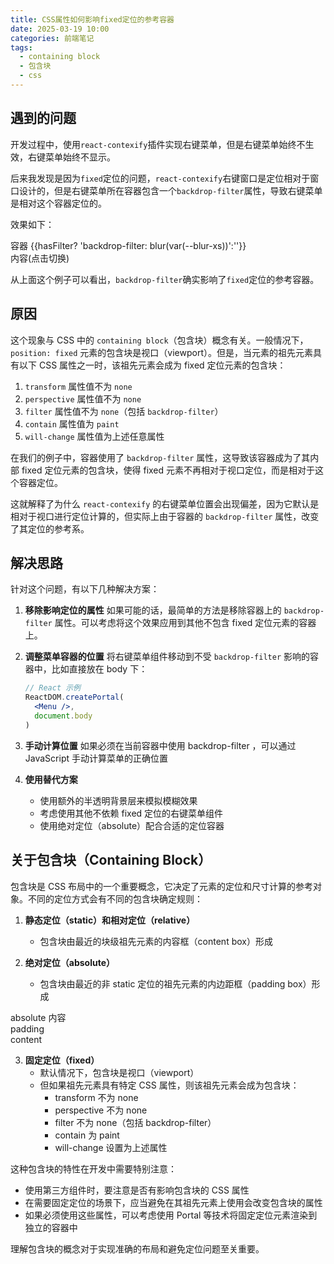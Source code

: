 ```yaml
---
title: CSS属性如何影响fixed定位的参考容器
date: 2025-03-19 10:00
categories: 前端笔记
tags:
  - containing block
  - 包含块
  - css
---
```


<script setup>
    import { ref } from 'vue'
    import classNames from 'classnames'
    const hasFilter = ref(true)
</script>

## 遇到的问题

开发过程中，使用`react-contexify`插件实现右键菜单，但是右键菜单始终不生效，右键菜单始终不显示。

后来我发现是因为`fixed`定位的问题，`react-contexify`右键窗口是定位相对于窗口设计的，但是右键菜单所在容器包含一个`backdrop-filter`属性，导致右键菜单是相对这个容器定位的。

效果如下：

<div :class="classNames('border-1 border-solid border-gray-200 p-3 h-30', hasFilter? 'backdrop-blur-xs': '')">
容器 <span class="text-xs text-gray-500">{{hasFilter? 'backdrop-filter: blur(var(--blur-xs))':''}}</span>
<div class="border-1 border-solid bg-blue-500 text-white border-gray-200 z-999 p-3 h-15 cursor-pointer fixed left-10 top-10 flex items-center" @click="hasFilter = !hasFilter">内容(点击切换)</div>
</div>

从上面这个例子可以看出，`backdrop-filter`确实影响了`fixed`定位的参考容器。

## 原因

这个现象与 CSS 中的 `containing block`（包含块）概念有关。一般情况下，`position: fixed` 元素的包含块是视口（viewport）。但是，当元素的祖先元素具有以下 CSS 属性之一时，该祖先元素会成为 fixed 定位元素的包含块：

1. `transform` 属性值不为 `none`
2. `perspective` 属性值不为 `none`
3. `filter` 属性值不为 `none`（包括 `backdrop-filter`）
4. `contain` 属性值为 `paint`
5. `will-change` 属性值为上述任意属性

在我们的例子中，容器使用了 `backdrop-filter` 属性，这导致该容器成为了其内部 fixed 定位元素的包含块，使得 fixed 元素不再相对于视口定位，而是相对于这个容器定位。

这就解释了为什么 `react-contexify` 的右键菜单位置会出现偏差，因为它默认是相对于视口进行定位计算的，但实际上由于容器的 `backdrop-filter` 属性，改变了其定位的参考系。

## 解决思路

针对这个问题，有以下几种解决方案：

1. **移除影响定位的属性**
   如果可能的话，最简单的方法是移除容器上的 `backdrop-filter` 属性。可以考虑将这个效果应用到其他不包含 fixed 定位元素的容器上。

2. **调整菜单容器的位置**
   将右键菜单组件移动到不受 `backdrop-filter` 影响的容器中，比如直接放在 body 下：
   ```jsx
   // React 示例
   ReactDOM.createPortal(
     <Menu />,
     document.body
   )
   ```

3. **手动计算位置** 如果必须在当前容器中使用 backdrop-filter ，可以通过 JavaScript 手动计算菜单的正确位置

4. **使用替代方案**

   - 使用额外的半透明背景层来模拟模糊效果
   - 考虑使用其他不依赖 fixed 定位的右键菜单组件
   - 使用绝对定位（absolute）配合合适的定位容器

## 关于包含块（Containing Block）

包含块是 CSS 布局中的一个重要概念，它决定了元素的定位和尺寸计算的参考对象。不同的定位方式会有不同的包含块确定规则：

1. **静态定位（static）和相对定位（relative）**
   - 包含块由最近的块级祖先元素的内容框（content box）形成

2. **绝对定位（absolute）**
   - 包含块由最近的非 static 定位的祖先元素的内边距框（padding box）形成

<div :class="classNames('relative border-1 border-solid border-gray-200 p-7 h-30')">
<div class="border-1 border-solid bg-blue-500 text-white border-gray-200 z-999 p-3 h-15 cursor-pointer absolute left-0 top-0 flex items-center">absolute 内容</div>
<div class="absolute top-0 left-35">padding</div>
<div class="h-full w-full bg-amber-600 flex items-center justify-center text-white">content</div>
</div>

3. **固定定位（fixed）**
   - 默认情况下，包含块是视口（viewport）
   - 但如果祖先元素具有特定 CSS 属性，则该祖先元素会成为包含块：
     - transform 不为 none
     - perspective 不为 none
     - filter 不为 none（包括 backdrop-filter）
     - contain 为 paint
     - will-change 设置为上述属性

这种包含块的特性在开发中需要特别注意：
- 使用第三方组件时，要注意是否有影响包含块的 CSS 属性
- 在需要固定定位的场景下，应当避免在其祖先元素上使用会改变包含块的属性
- 如果必须使用这些属性，可以考虑使用 Portal 等技术将固定定位元素渲染到独立的容器中

理解包含块的概念对于实现准确的布局和避免定位问题至关重要。

